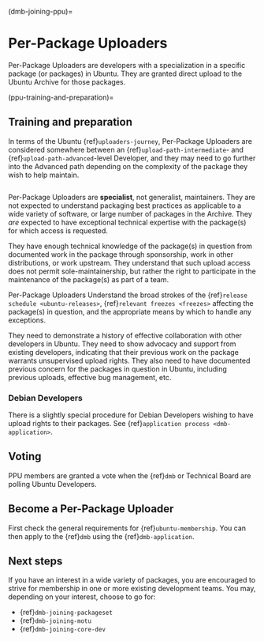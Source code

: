 (dmb-joining-ppu)=
# Per-Package Uploaders

Per-Package Uploaders are developers with a specialization in a specific package (or packages) in Ubuntu.
They are granted direct upload to the Ubuntu Archive for those packages.


(ppu-training-and-preparation)=
## Training and preparation

In terms of the Ubuntu {ref}`uploaders-journey`, Per-Package Uploaders are considered somewhere between an {ref}`upload-path-intermediate`- and {ref}`upload-path-advanced`-level Developer, and they may need to go further into the Advanced path depending on the complexity of the package they wish to help maintain.

```{include} /who-makes-ubuntu/developers/diagrams/intermediate.txt
```

Per-Package Uploaders are **specialist**, not generalist, maintainers.
They are not expected to understand packaging best practices as applicable to a wide variety of software, or large number of packages in the Archive.
They *are* expected to have exceptional technical expertise with the package(s) for which access is requested.

They have enough technical knowledge of the package(s) in question from documented work in the package through sponsorship, work in other distributions, or work upstream.
They understand that such upload access does not permit sole-maintainership, but rather the right to participate in the maintenance of the package(s) as part of a team.

Per-Package Uploaders Understand the broad strokes of the {ref}`release schedule <ubuntu-releases>`, {ref}`relevant freezes <freezes>` affecting the package(s) in question, and the appropriate means by which to handle any exceptions.

They need to demonstrate a history of effective collaboration with other developers in Ubuntu.
They need to show advocacy and support from existing developers, indicating that their previous work on the package warrants unsupervised upload rights.
They also need to have documented previous concern for the packages in question in Ubuntu, including previous uploads, effective bug management, etc.


### Debian Developers

There is a slightly special procedure for Debian Developers wishing to have upload rights to their packages. See {ref}`application process <dmb-application>`.


## Voting

PPU members are granted a vote when the {ref}`dmb` or Technical Board are polling Ubuntu Developers.


## Become a Per-Package Uploader

First check the general requirements for {ref}`ubuntu-membership`.
You can then apply to the {ref}`dmb` using the {ref}`dmb-application`.


## Next steps

If you have an interest in a wide variety of packages, you are encouraged to strive for membership in one or more existing development teams. You may, depending on your interest, choose to go for:

* {ref}`dmb-joining-packageset`
* {ref}`dmb-joining-motu`
* {ref}`dmb-joining-core-dev`

